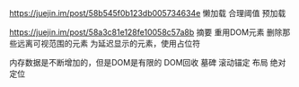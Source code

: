 https://juejin.im/post/58b545f0b123db005734634e
懒加载
合理阈值
预加载

https://juejin.im/post/58a3c81e128fe10058c57a8b
摘要
重用DOM元素 删除那些远离可视范围的元素
为延迟显示的元素，使用占位符

内存数据是不断增加的，但是DOM是有限的
DOM回收
墓碑
滚动锚定
布局 绝对定位